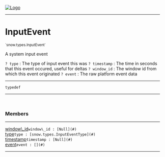 
[![Logo](../../../images/logo.png)](../../../api/index.html)

---



<h1>InputEvent</h1>
<small>`snow.types.InputEvent`</small>

A system input event

`? type` : The type of input event this was
`? timestamp` : The time in seconds that this event occured, useful for deltas
`? window_id` : The window id from which this event originated
`? event` : The raw platform event data

---

`typedef`

---

&nbsp;
&nbsp;



<h3>Members</h3> <hr/><span class="member apipage">
                <a name="window_id"><a class="lift" href="#window_id">window\_id</a></a><code class="signature apipage">window\_id : [Null](#)</code><br/></span>
            <span class="small_desc_flat"></span><span class="member apipage">
                <a name="type"><a class="lift" href="#type">type</a></a><code class="signature apipage">type : [snow.types.InputEventType](#)</code><br/></span>
            <span class="small_desc_flat"></span><span class="member apipage">
                <a name="timestamp"><a class="lift" href="#timestamp">timestamp</a></a><code class="signature apipage">timestamp : [Null](#)</code><br/></span>
            <span class="small_desc_flat"></span><span class="member apipage">
                <a name="event"><a class="lift" href="#event">event</a></a><code class="signature apipage">event : [](#)</code><br/></span>
            <span class="small_desc_flat"></span>







---

&nbsp;
&nbsp;
&nbsp;
&nbsp;